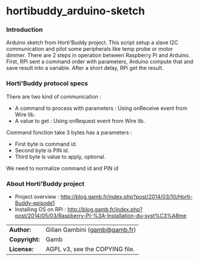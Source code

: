 # hortibuddy_arduino-sketch

### Introduction

Arduino sketch from Horti'Buddy project. This script setup a slave I2C communication and pilot some peripherals like temp probe or motor dimmer. There are 2 steps in operation between Raspberry Pi and Arduino. First, RPi sent a command order with parameters, Arduino compute that and save result into a variable. After a short delay, RPi get the result.

### Horti'Buddy protocol specs 

There are two kind of communication :
* A command to process with parameters : Using onReceive event from Wire lib.
* A value to get : Using onRequest event from Wire lib.

Command fonction take 3 bytes has a parameters :
* First byte is command id.
* Second byte is PIN id.
* Third byte is value to apply, optional.

We need to normalize command id and PIN id

### About Horti'Buddy project
* Project overview : http://blog.gamb.fr/index.php?post/2014/03/10/Horti-Buddy-episode1
* Installing OS on RPi : http://blog.gamb.fr/index.php?post/2014/05/03/Raspberry-PI-%3A-Installation-du-syst%C3%A8me


|                      |                                          |
|:---------------------|:-----------------------------------------|
| **Author:**          | Gilian Gambini (<gamb@gamb.fr>)
| **Copyright:**       | Gamb
| **License:**         | AGPL v3, see the COPYING file.
